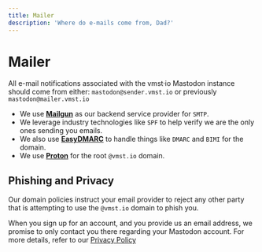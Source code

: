 ```yaml
---
title: Mailer
description: 'Where do e-mails come from, Dad?'
---
```


# Mailer

All e-mail notifications associated with the vmst·io Mastodon instance should come from either: `mastodon@sender.vmst.io` or previously `mastodon@mailer.vmst.io`

* We use **[Mailgun](https://mailgun.com)** as our backend service provider for `SMTP`.
* We leverage industry technologies like `SPF` to help verify we are the only ones sending you emails.
* We also use **[EasyDMARC](https://easydmarc.com)** to handle things like `DMARC` and `BIMI` for the domain.
* We use **[Proton](https://proton.me)** for the root `@vmst.io` domain.

## Phishing and Privacy

Our domain policies instruct your email provider to reject any other party that is attempting to use the `@vmst.io` domain to phish you.

When you sign up for an account, and you provide us an email address, we promise to only contact you there regarding your Mastodon account.
For more details, refer to our [Privacy Policy](https://vmst.io/privacy-policy)
